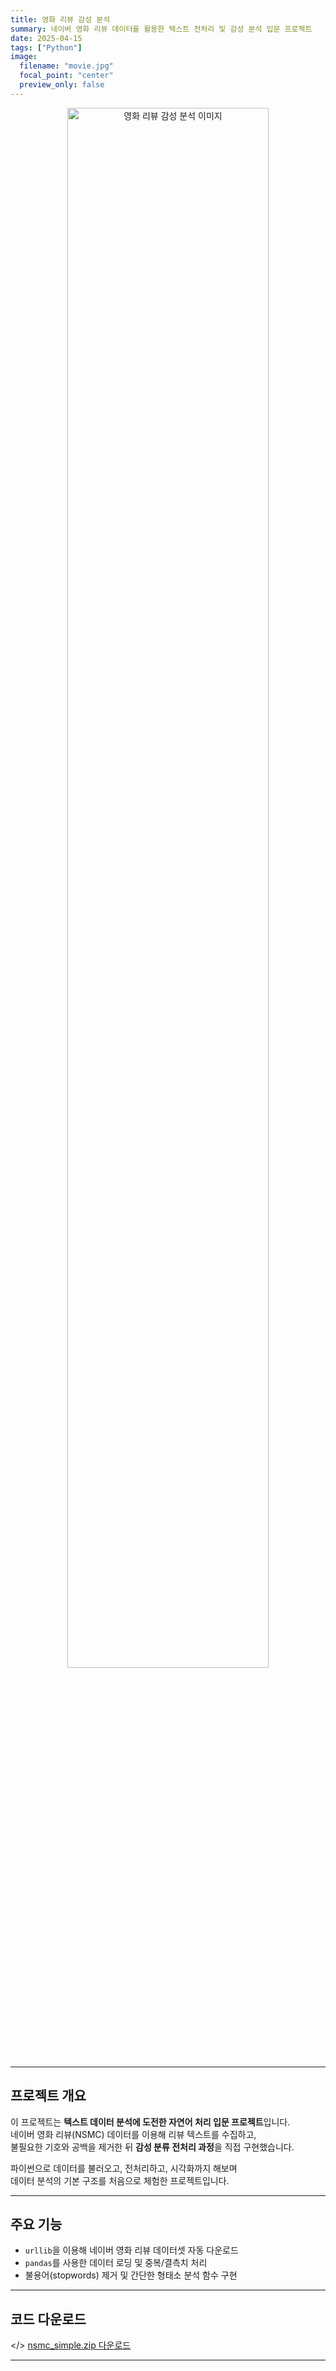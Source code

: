 ```yaml
---
title: 영화 리뷰 감성 분석
summary: 네이버 영화 리뷰 데이터를 활용한 텍스트 전처리 및 감성 분석 입문 프로젝트
date: 2025-04-15
tags: ["Python"]
image:
  filename: "movie.jpg"
  focal_point: "center"
  preview_only: false
---
```


<p align="center">
  <img src="/uploads/movie_review.jpg" alt="영화 리뷰 감성 분석 이미지" width="80%">
</p>

---

## <i class="fab fa-python"></i> 프로젝트 개요

이 프로젝트는 **텍스트 데이터 분석에 도전한 자연어 처리 입문 프로젝트**입니다.  
네이버 영화 리뷰(NSMC) 데이터를 이용해 리뷰 텍스트를 수집하고,  
불필요한 기호와 공백을 제거한 뒤 **감성 분류 전처리 과정**을 직접 구현했습니다.  
  
파이썬으로 데이터를 불러오고, 전처리하고, 시각화까지 해보며  
데이터 분석의 기본 구조를 처음으로 체험한 프로젝트입니다.

---

## <i class="fab fa-steam-symbol"></i> 주요 기능

- `urllib`을 이용해 네이버 영화 리뷰 데이터셋 자동 다운로드  
- `pandas`를 사용한 데이터 로딩 및 중복/결측치 처리   
- 불용어(stopwords) 제거 및 간단한 형태소 분석 함수 구현  

---

## <i class="fab fa-dropbox"></i> 코드 다운로드
</> [nsmc_simple.zip 다운로드](/uploads/nsmc_simple.zip)

---
